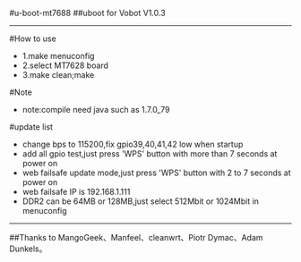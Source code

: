 #u-boot-mt7688
##uboot for Vobot V1.0.3
***
#How to use
* 1.make menuconfig
* 2.select MT7628 board
* 3.make clean;make

#Note
* note:compile need java such as 1.7.0_79

#update list
* change bps to 115200,fix gpio39,40,41,42 low when startup
* add all gpio test,just press 'WPS' button with more than 7 seconds at power on
* web failsafe update mode,just press 'WPS' button with 2 to 7 seconds at power on
* web failsafe IP is 192.168.1.111
* DDR2 can be 64MB or 128MB,just select 512Mbit or 1024Mbit in menuconfig
***
##Thanks to MangoGeek、Manfeel、cleanwrt、Piotr Dymac、Adam Dunkels。
